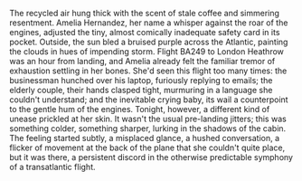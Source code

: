 The recycled air hung thick with the scent of stale coffee and simmering resentment.  Amelia Hernandez, her name a whisper against the roar of the engines, adjusted the tiny, almost comically inadequate safety card in its pocket.  Outside, the sun bled a bruised purple across the Atlantic, painting the clouds in hues of impending storm.  Flight BA249 to London Heathrow was an hour from landing, and Amelia already felt the familiar tremor of exhaustion settling in her bones.  She'd seen this flight too many times: the businessman hunched over his laptop, furiously replying to emails; the elderly couple, their hands clasped tight, murmuring in a language she couldn't understand; and the inevitable crying baby, its wail a counterpoint to the gentle hum of the engines.  Tonight, however, a different kind of unease prickled at her skin. It wasn't the usual pre-landing jitters; this was something colder, something sharper, lurking in the shadows of the cabin.  The feeling started subtly, a misplaced glance, a hushed conversation, a flicker of movement at the back of the plane that she couldn't quite place, but it was there, a persistent discord in the otherwise predictable symphony of a transatlantic flight.
